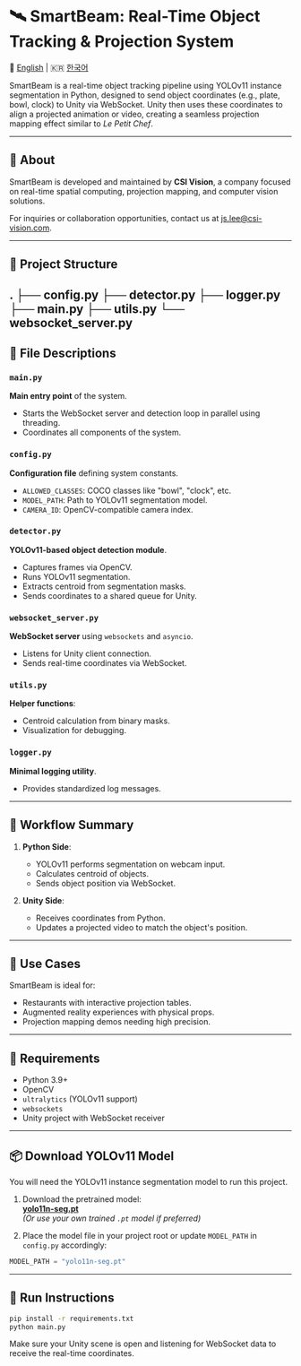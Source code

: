 # 🛰️ SmartBeam: Real-Time Object Tracking & Projection System

📘 [English](README.md) | 🇰🇷 [한국어](README.ko.md)

SmartBeam is a real-time object tracking pipeline using YOLOv11 instance segmentation in Python, designed to send object coordinates (e.g., plate, bowl, clock) to Unity via WebSocket. Unity then uses these coordinates to align a projected animation or video, creating a seamless projection mapping effect similar to *Le Petit Chef*.

---

## 🏢 About

SmartBeam is developed and maintained by **CSI Vision**, a company focused on real-time spatial computing, projection mapping, and computer vision solutions.

For inquiries or collaboration opportunities, contact us at [js.lee@csi-vision.com](mailto:js.lee@csi-vision.com).

---

## 📁 Project Structure
.
├── config.py
├── detector.py
├── logger.py
├── main.py
├── utils.py
└── websocket_server.py
---

## 🔧 File Descriptions

### `main.py`
**Main entry point** of the system.  
- Starts the WebSocket server and detection loop in parallel using threading.
- Coordinates all components of the system.

### `config.py`
**Configuration file** defining system constants.  
- `ALLOWED_CLASSES`: COCO classes like "bowl", "clock", etc.
- `MODEL_PATH`: Path to YOLOv11 segmentation model.
- `CAMERA_ID`: OpenCV-compatible camera index.

### `detector.py`
**YOLOv11-based object detection module**.  
- Captures frames via OpenCV.
- Runs YOLOv11 segmentation.
- Extracts centroid from segmentation masks.
- Sends coordinates to a shared queue for Unity.

### `websocket_server.py`
**WebSocket server** using `websockets` and `asyncio`.  
- Listens for Unity client connection.
- Sends real-time coordinates via WebSocket.

### `utils.py`
**Helper functions**:
- Centroid calculation from binary masks.
- Visualization for debugging.

### `logger.py`
**Minimal logging utility**.
- Provides standardized log messages.

---

## 🔁 Workflow Summary

1. **Python Side**:
   - YOLOv11 performs segmentation on webcam input.
   - Calculates centroid of objects.
   - Sends object position via WebSocket.

2. **Unity Side**:
   - Receives coordinates from Python.
   - Updates a projected video to match the object's position.

---

## 🧠 Use Cases

SmartBeam is ideal for:
- Restaurants with interactive projection tables.
- Augmented reality experiences with physical props.
- Projection mapping demos needing high precision.

---

## 🔌 Requirements

- Python 3.9+
- OpenCV
- `ultralytics` (YOLOv11 support)
- `websockets`
- Unity project with WebSocket receiver

---

## 📦 Download YOLOv11 Model

You will need the YOLOv11 instance segmentation model to run this project.

1. Download the pretrained model:  
   [**yolo11n-seg.pt**](https://github.com/ultralytics/ultralytics/releases)  
   *(Or use your own trained `.pt` model if preferred)*

2. Place the model file in your project root or update `MODEL_PATH` in `config.py` accordingly:
```python
MODEL_PATH = "yolo11n-seg.pt"
```

---

## 🚀 Run Instructions
```bash
pip install -r requirements.txt
python main.py
```
Make sure your Unity scene is open and listening for WebSocket data to receive the real-time coordinates.
